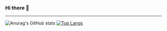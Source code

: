 ### Hi there 👋
---
![Anurag's GitHub stats](https://github-readme-stats.vercel.app/api?username=daehyeonhong&theme=nightowl&show_icons=true)
[![Top Langs](https://github-readme-stats.vercel.app/api/top-langs/?username=daehyeonhong&layout=compact&theme=nightowl&langs_count=8)](https://github.com/anuraghazra/github-readme-stats)
<!--
**daehyeonhong/daehyeonhong** is a ✨ _special_ ✨ repository because its `README.md` (this file) appears on your GitHub profile.

Here are some ideas to get you started:

- 🔭 I’m currently working on ...
- 🌱 I’m currently learning ...
- 👯 I’m looking to collaborate on ...
- 🤔 I’m looking for help with ...
- 💬 Ask me about ...
- 📫 How to reach me: ...
- 😄 Pronouns: ...
- ⚡ Fun fact: ...
-->
